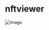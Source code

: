 # nftviewer
![image](https://user-images.githubusercontent.com/104071165/173666268-52024dda-ddb7-4448-965c-667860959fd8.png)
